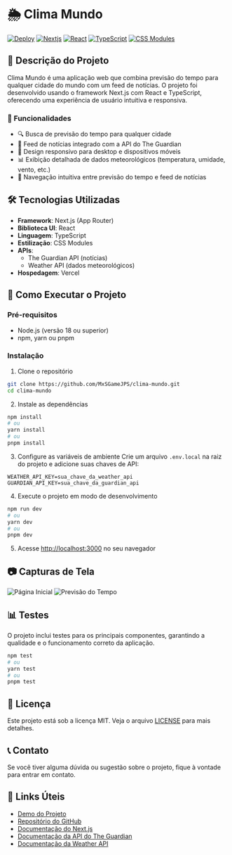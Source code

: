 # 🌦️ Clima Mundo

[![Deploy](https://img.shields.io/badge/Demo-Vercel-000000?style=for-the-badge&logo=vercel&logoColor=white)](https://clima-mundo.vercel.app)
[![Nextjs](https://img.shields.io/badge/Next.js-000000?style=for-the-badge&logo=nextdotjs&logoColor=white)](https://nextjs.org/)
[![React](https://img.shields.io/badge/React-20232A?style=for-the-badge&logo=react&logoColor=61DAFB)](https://react.dev/)
[![TypeScript](https://img.shields.io/badge/TypeScript-007ACC?style=for-the-badge&logo=typescript&logoColor=white)](https://www.typescriptlang.org/)
[![CSS Modules](https://img.shields.io/badge/CSS_Modules-000000?style=for-the-badge&logo=css3&logoColor=1572B6)](https://github.com/css-modules/css-modules)

## 📝 Descrição do Projeto

Clima Mundo é uma aplicação web que combina previsão do tempo para qualquer cidade do mundo com um feed de notícias. O projeto foi desenvolvido usando o framework Next.js com React e TypeScript, oferecendo uma experiência de usuário intuitiva e responsiva.

### 🌟 Funcionalidades

- 🔍 Busca de previsão do tempo para qualquer cidade
- 📰 Feed de notícias integrado com a API do The Guardian
- 📱 Design responsivo para desktop e dispositivos móveis
- 📊 Exibição detalhada de dados meteorológicos (temperatura, umidade, vento, etc.)
- 🔄 Navegação intuitiva entre previsão do tempo e feed de notícias

## 🛠️ Tecnologias Utilizadas

- **Framework**: Next.js (App Router)
- **Biblioteca UI**: React
- **Linguagem**: TypeScript
- **Estilização**: CSS Modules
- **APIs**:
  - The Guardian API (notícias)
  - Weather API (dados meteorológicos)
- **Hospedagem**: Vercel

## 🚀 Como Executar o Projeto

### Pré-requisitos

- Node.js (versão 18 ou superior)
- npm, yarn ou pnpm

### Instalação

1. Clone o repositório

```bash
git clone https://github.com/MxSGameJPS/clima-mundo.git
cd clima-mundo
```

2. Instale as dependências

```bash
npm install
# ou
yarn install
# ou
pnpm install
```

3. Configure as variáveis de ambiente
   Crie um arquivo `.env.local` na raiz do projeto e adicione suas chaves de API:

```env
WEATHER_API_KEY=sua_chave_da_weather_api
GUARDIAN_API_KEY=sua_chave_da_guardian_api
```

4. Execute o projeto em modo de desenvolvimento

```bash
npm run dev
# ou
yarn dev
# ou
pnpm dev
```

5. Acesse [http://localhost:3000](http://localhost:3000) no seu navegador

## 📷 Capturas de Tela

![Página Inicial](https://via.placeholder.com/800x400?text=P%C3%A1gina+Inicial)
![Previsão do Tempo](https://via.placeholder.com/800x400?text=Previs%C3%A3o+do+Tempo)

## 📊 Testes

O projeto inclui testes para os principais componentes, garantindo a qualidade e o funcionamento correto da aplicação.

```bash
npm test
# ou
yarn test
# ou
pnpm test
```

## 📝 Licença

Este projeto está sob a licença MIT. Veja o arquivo [LICENSE](LICENSE) para mais detalhes.

## 📞 Contato

Se você tiver alguma dúvida ou sugestão sobre o projeto, fique à vontade para entrar em contato.

## 🔗 Links Úteis

- [Demo do Projeto](https://clima-mundo.vercel.app)
- [Repositório do GitHub](https://github.com/MxSGameJPS/clima-mundo.git)
- [Documentação do Next.js](https://nextjs.org/docs)
- [Documentação da API do The Guardian](https://open-platform.theguardian.com/documentation/)
- [Documentação da Weather API](https://www.weatherapi.com/docs/)
